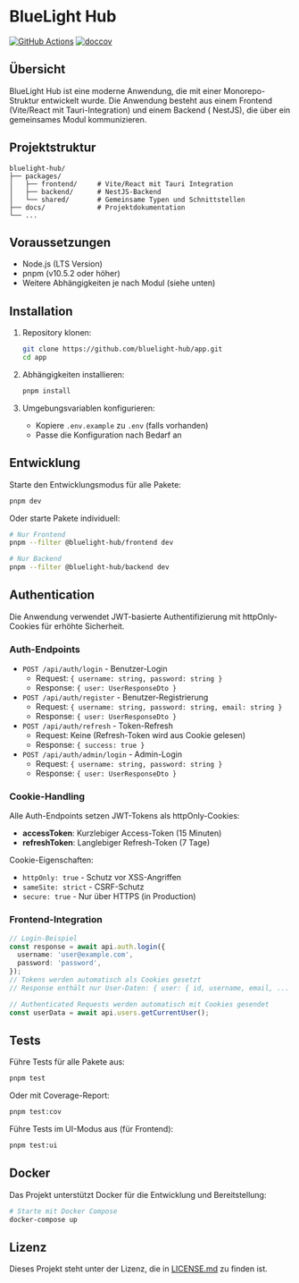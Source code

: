# BlueLight Hub

<!-- Coverage temporarily disabled -->
<!-- [![codecov](https://codecov.io/gh/bluelight-hub/app/graph/badge.svg?token=I5Z3C0FSLL)](https://codecov.io/gh/bluelight-hub/app) -->

[![GitHub Actions](https://github.com/bluelight-hub/app/actions/workflows/test.yml/badge.svg)](https://github.com/bluelight-hub/app/actions/workflows/test.yml)
[![doccov](https://backend-docs.bluelight-hub.rubeen.dev/images/coverage-badge-documentation.svg)](https://backend-docs.bluelight-hub.rubeen.dev)

## Übersicht

BlueLight Hub ist eine moderne Anwendung, die mit einer Monorepo-Struktur entwickelt wurde. Die Anwendung besteht aus einem Frontend (Vite/React mit Tauri-Integration) und einem Backend (
NestJS), die über ein gemeinsames Modul kommunizieren.

<!-- Coverage temporarily disabled -->
<!-- ## Charts

### Coverage

![Coverage](https://codecov.io/gh/bluelight-hub/app/graphs/sunburst.svg?token=I5Z3C0FSLL) -->

## Projektstruktur

```
bluelight-hub/
├── packages/
│   ├── frontend/     # Vite/React mit Tauri Integration
│   ├── backend/      # NestJS-Backend
│   └── shared/       # Gemeinsame Typen und Schnittstellen
├── docs/             # Projektdokumentation
└── ...
```

## Voraussetzungen

- Node.js (LTS Version)
- pnpm (v10.5.2 oder höher)
- Weitere Abhängigkeiten je nach Modul (siehe unten)

## Installation

1. Repository klonen:

   ```bash
   git clone https://github.com/bluelight-hub/app.git
   cd app
   ```

2. Abhängigkeiten installieren:

   ```bash
   pnpm install
   ```

3. Umgebungsvariablen konfigurieren:
   - Kopiere `.env.example` zu `.env` (falls vorhanden)
   - Passe die Konfiguration nach Bedarf an

## Entwicklung

Starte den Entwicklungsmodus für alle Pakete:

```bash
pnpm dev
```

Oder starte Pakete individuell:

```bash
# Nur Frontend
pnpm --filter @bluelight-hub/frontend dev

# Nur Backend
pnpm --filter @bluelight-hub/backend dev
```

## Authentication

Die Anwendung verwendet JWT-basierte Authentifizierung mit httpOnly-Cookies für erhöhte Sicherheit.

### Auth-Endpoints

- `POST /api/auth/login` - Benutzer-Login
  - Request: `{ username: string, password: string }`
  - Response: `{ user: UserResponseDto }`
- `POST /api/auth/register` - Benutzer-Registrierung
  - Request: `{ username: string, password: string, email: string }`
  - Response: `{ user: UserResponseDto }`
- `POST /api/auth/refresh` - Token-Refresh
  - Request: Keine (Refresh-Token wird aus Cookie gelesen)
  - Response: `{ success: true }`
- `POST /api/auth/admin/login` - Admin-Login
  - Request: `{ username: string, password: string }`
  - Response: `{ user: UserResponseDto }`

### Cookie-Handling

Alle Auth-Endpoints setzen JWT-Tokens als httpOnly-Cookies:

- **accessToken**: Kurzlebiger Access-Token (15 Minuten)
- **refreshToken**: Langlebiger Refresh-Token (7 Tage)

Cookie-Eigenschaften:

- `httpOnly: true` - Schutz vor XSS-Angriffen
- `sameSite: strict` - CSRF-Schutz
- `secure: true` - Nur über HTTPS (in Production)

### Frontend-Integration

```typescript
// Login-Beispiel
const response = await api.auth.login({
  username: 'user@example.com',
  password: 'password',
});
// Tokens werden automatisch als Cookies gesetzt
// Response enthält nur User-Daten: { user: { id, username, email, ... } }

// Authenticated Requests werden automatisch mit Cookies gesendet
const userData = await api.users.getCurrentUser();
```

## Tests

Führe Tests für alle Pakete aus:

```bash
pnpm test
```

Oder mit Coverage-Report:

```bash
pnpm test:cov
```

Führe Tests im UI-Modus aus (für Frontend):

```bash
pnpm test:ui
```

## Docker

Das Projekt unterstützt Docker für die Entwicklung und Bereitstellung:

```bash
# Starte mit Docker Compose
docker-compose up
```

## Lizenz

Dieses Projekt steht unter der Lizenz, die in [LICENSE.md](LICENSE.md) zu finden ist.
